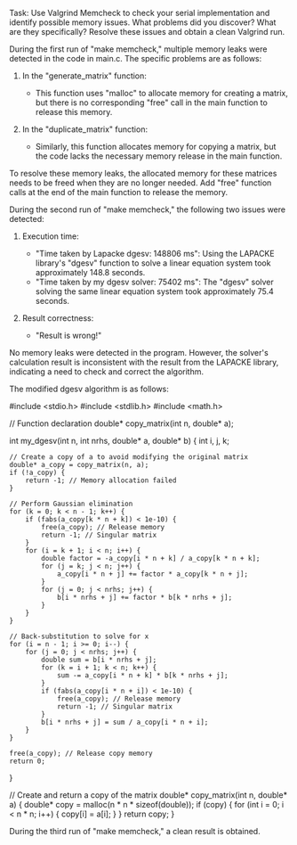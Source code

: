 Task: Use Valgrind Memcheck to check your serial implementation and identify possible memory issues. What problems did you discover? What are they specifically? Resolve these issues and obtain a clean Valgrind run.

During the first run of "make memcheck," multiple memory leaks were detected in the code in main.c. The specific problems are as follows:

1. In the "generate_matrix" function:
   - This function uses "malloc" to allocate memory for creating a matrix, but there is no corresponding "free" call in the main function to release this memory.

2. In the "duplicate_matrix" function:
   - Similarly, this function allocates memory for copying a matrix, but the code lacks the necessary memory release in the main function.

To resolve these memory leaks, the allocated memory for these matrices needs to be freed when they are no longer needed. Add "free" function calls at the end of the main function to release the memory.

During the second run of "make memcheck," the following two issues were detected:

1. Execution time:
   - "Time taken by Lapacke dgesv: 148806 ms": Using the LAPACKE library's "dgesv" function to solve a linear equation system took approximately 148.8 seconds.
   - "Time taken by my dgesv solver: 75402 ms": The "dgesv" solver solving the same linear equation system took approximately 75.4 seconds.

2. Result correctness:
   - "Result is wrong!"

No memory leaks were detected in the program. However, the solver's calculation result is inconsistent with the result from the LAPACKE library, indicating a need to check and correct the algorithm.

The modified dgesv algorithm is as follows:

#include <stdio.h>
#include <stdlib.h>
#include <math.h>

// Function declaration
double* copy_matrix(int n, double* a);

int my_dgesv(int n, int nrhs, double* a, double* b) {
    int i, j, k;

    // Create a copy of a to avoid modifying the original matrix
    double* a_copy = copy_matrix(n, a);
    if (!a_copy) {
        return -1; // Memory allocation failed
    }

    // Perform Gaussian elimination
    for (k = 0; k < n - 1; k++) {
        if (fabs(a_copy[k * n + k]) < 1e-10) {
            free(a_copy); // Release memory
            return -1; // Singular matrix
        }
        for (i = k + 1; i < n; i++) {
            double factor = -a_copy[i * n + k] / a_copy[k * n + k];
            for (j = k; j < n; j++) {
                a_copy[i * n + j] += factor * a_copy[k * n + j];
            }
            for (j = 0; j < nrhs; j++) {
                b[i * nrhs + j] += factor * b[k * nrhs + j];
            }
        }
    }

    // Back-substitution to solve for x
    for (i = n - 1; i >= 0; i--) {
        for (j = 0; j < nrhs; j++) {
            double sum = b[i * nrhs + j];
            for (k = i + 1; k < n; k++) {
                sum -= a_copy[i * n + k] * b[k * nrhs + j];
            }
            if (fabs(a_copy[i * n + i]) < 1e-10) {
                free(a_copy); // Release memory
                return -1; // Singular matrix
            }
            b[i * nrhs + j] = sum / a_copy[i * n + i];
        }
    }

    free(a_copy); // Release copy memory
    return 0;
}

// Create and return a copy of the matrix
double* copy_matrix(int n, double* a) {
    double* copy = malloc(n * n * sizeof(double));
    if (copy) {
        for (int i = 0; i < n * n; i++) {
            copy[i] = a[i];
        }
    }
    return copy;
}

During the third run of "make memcheck," a clean result is obtained.